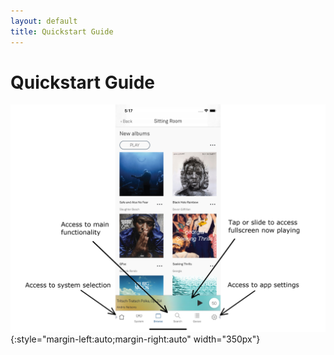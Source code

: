 ```yaml
---
layout: default
title: Quickstart Guide
---
```


# Quickstart Guide

![Overview](images/Overview-labelled.png){:style="margin-left:auto;margin-right:auto" width="350px"}